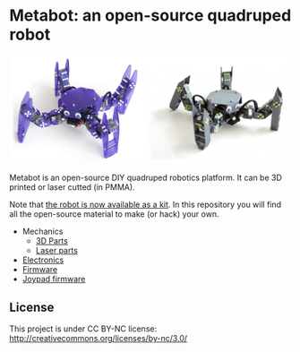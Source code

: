 # Metabot: an open-source quadruped robot

![Metabot](docs/imgs/metabots.png)

Metabot is an open-source DIY quadruped robotics platform. It can be 3D printed or
laser cutted (in PMMA).

Note that [the robot is now available as a kit](http://metabot.cc).
In this repository you will find all the open-source material to make (or hack) your own.

* Mechanics
    * [3D Parts](mechanics/3d)
    * [Laser parts](mechanics/laser)
* [Electronics](electronics)
* [Firmware](firmware)
* [Joypad firmware](dfpad)

## License

This project is under CC BY-NC license:
http://creativecommons.org/licenses/by-nc/3.0/
